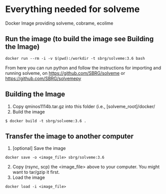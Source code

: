 # Everything needed for solveme

Docker Image providing solveme, cobrame, ecolime

## Run the image (to build the image see **Building the Image**)
```
docker run --rm -i -v $(pwd):/workdir -t sbrg/solveme:3.6 bash
```
From here you can run python and follow the instructions for importing and running solveme, on
https://github.com/SBRG/solveme or
https://github.com/SBRG/solvemepy


## Building the Image
1. Copy qminos1114b.tar.gz into this folder (i.e., [solveme_root]/docker/
1. Build the image
```
$ docker build -t sbrg/solveme:3.6 .
```

## Transfer the image to another computer
1. [optional] Save the image
```
docker save -o <image_file> sbrg/solveme:3.6
```
2. Copy (rsync, scp) the <image_file> above to your computer. You might want to tar/gzip it first.
3. Load the image
```
docker load -i <image_file>
```

